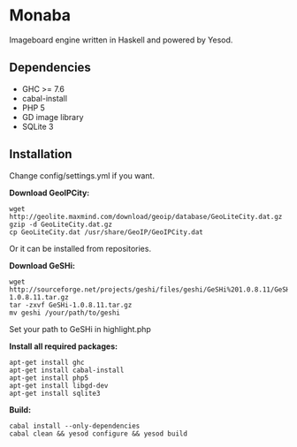 Monaba
======

Imageboard engine written in Haskell and powered by Yesod.

Dependencies
------
* GHC >= 7.6
* cabal-install
* PHP 5
* GD image library
* SQLite 3

Installation
------
Change config/settings.yml if you want.

**Download GeoIPCity:**

    wget http://geolite.maxmind.com/download/geoip/database/GeoLiteCity.dat.gz
    gzip -d GeoLiteCity.dat.gz
    cp GeoLiteCity.dat /usr/share/GeoIP/GeoIPCity.dat

Or it can be installed from repositories.

**Download GeSHi:**

    wget http://sourceforge.net/projects/geshi/files/geshi/GeSHi%201.0.8.11/GeSHi-1.0.8.11.tar.gz
    tar -zxvf GeSHi-1.0.8.11.tar.gz
    mv geshi /your/path/to/geshi

Set your path to GeSHi in highlight.php

**Install all required packages:**

    apt-get install ghc
    apt-get install cabal-install
    apt-get install php5
    apt-get install libgd-dev
    apt-get install sqlite3

**Build:**

    cabal install --only-dependencies
    cabal clean && yesod configure && yesod build
